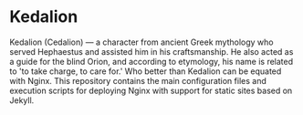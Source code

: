 # Kedalion
 Kedalion (Cedalion) — a character from ancient Greek mythology who served Hephaestus and assisted him in his craftsmanship. He also acted as a guide for the blind Orion, and according to etymology, his name is related to 'to take charge, to care for.' Who better than Kedalion can be equated with Nginx. This repository contains the main configuration files and execution scripts for deploying Nginx with support for static sites based on Jekyll.
